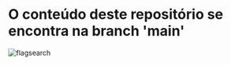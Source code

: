 # O conteúdo deste repositório se encontra na branch 'main'

![flagsearch](https://user-images.githubusercontent.com/72228436/119375032-b1d87e80-bc90-11eb-956e-05c086740f8b.jpeg)
